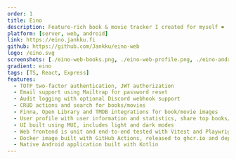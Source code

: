 ```yaml
---
order: 1
title: Eino
description: Feature-rich book & movie tracker I created for myself ❤️
platform: [server, web, android]
link: https://eino.jankku.fi
github: https://github.com/Jankku/eino-web
logo: /eino.svg
screenshots: [./eino-web-books.png, ./eino-web-profile.png, ./eino-android.png]
gradient: eino
tags: [TS, React, Express]
features: 
  - TOTP two-factor authentication, JWT authorization
  - Email support using Mailtrap for password reset
  - Audit logging with optional Discord webhook support
  - CRUD actions and search for books/movies
  - Finna, Open Library and TMDB integrations for book/movie images
  - User profile with user information and statistics, share top books/movies, export/import data, delete account etc.
  - UI built using MUI, includes light and dark modes
  - Web frontend is unit and end-to-end tested with Vitest and Playwright respectively
  - Docker image built with GitHub Actions, released to ghcr.io and deployed with Docker Compose
  - Native Android application built with Kotlin
---
```

